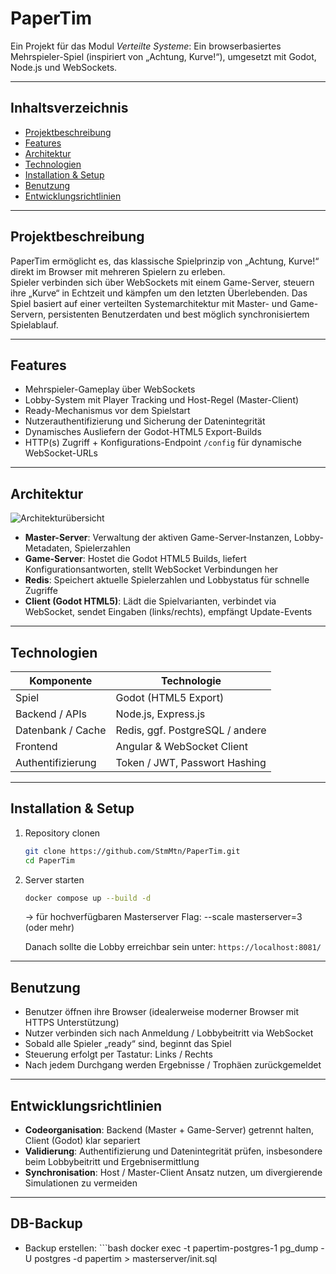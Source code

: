 # PaperTim

Ein Projekt für das Modul *Verteilte Systeme*: Ein browserbasiertes Mehrspieler-Spiel (inspiriert von „Achtung, Kurve!“), umgesetzt mit Godot, Node.js und WebSockets.

---

## Inhaltsverzeichnis

- [Projektbeschreibung](#projektbeschreibung)  
- [Features](#features)  
- [Architektur](#architektur)  
- [Technologien](#technologien)  
- [Installation & Setup](#installation--setup)  
- [Benutzung](#benutzung)  
- [Entwicklungsrichtlinien](#entwicklungsrichtlinien)   

---

## Projektbeschreibung

PaperTim ermöglicht es, das klassische Spielprinzip von „Achtung, Kurve!“ direkt im Browser mit mehreren Spielern zu erleben.  
Spieler verbinden sich über WebSockets mit einem Game-Server, steuern ihre „Kurve“ in Echtzeit und kämpfen um den letzten Überlebenden. Das Spiel basiert auf einer verteilten Systemarchitektur mit Master- und Game-Servern, persistenten Benutzerdaten und best möglich synchronisiertem Spielablauf.

---

## Features

- Mehrspieler-Gameplay über WebSockets  
- Lobby-System mit Player Tracking und Host-Regel (Master-Client)  
- Ready-Mechanismus vor dem Spielstart  
- Nutzerauthentifizierung und Sicherung der Datenintegrität  
- Dynamisches Ausliefern der Godot-HTML5 Export-Builds  
- HTTP(s) Zugriff + Konfigurations-Endpoint `/config` für dynamische WebSocket-URLs  

---

## Architektur
![Architekturübersicht](https://raw.githubusercontent.com/StmMtn/PaperTim/main/Documentation/ProjektSe/images/content.png)


- **Master-Server**: Verwaltung der aktiven Game-Server‐Instanzen, Lobby-Metadaten, Spielerzahlen  
- **Game-Server**: Hostet die Godot HTML5 Builds, liefert Konfigurationsantworten, stellt WebSocket Verbindungen her  
- **Redis**: Speichert aktuelle Spielerzahlen und Lobbystatus für schnelle Zugriffe  
- **Client (Godot HTML5)**: Lädt die Spielvarianten, verbindet via WebSocket, sendet Eingaben (links/rechts), empfängt Update-Events  

---

## Technologien

| Komponente         | Technologie                         |
|--------------------|-------------------------------------|
| Spiel              | Godot (HTML5 Export)                |
| Backend / APIs     | Node.js, Express.js                 |
| Datenbank / Cache  | Redis, ggf. PostgreSQL / andere     |
| Frontend           | Angular & WebSocket Client          |
| Authentifizierung  | Token / JWT, Passwort Hashing       |

---

## Installation & Setup

1. Repository clonen  
   ```bash
   git clone https://github.com/StmMtn/PaperTim.git
   cd PaperTim
   ```

2. Server starten 
   ```bash
   docker compose up --build -d
   ```
   -> für hochverfügbaren Masterserver Flag: --scale masterserver=3 (oder mehr)
   
   Danach sollte die Lobby erreichbar sein unter: `https://localhost:8081/`
---

## Benutzung

- Benutzer öffnen ihre Browser (idealerweise moderner Browser mit HTTPS Unterstützung)  
- Nutzer verbinden sich nach Anmeldung / Lobbybeitritt via WebSocket  
- Sobald alle Spieler „ready“ sind, beginnt das Spiel  
- Steuerung erfolgt per Tastatur: Links / Rechts  
- Nach jedem Durchgang werden Ergebnisse / Trophäen zurückgemeldet  

---

## Entwicklungsrichtlinien

- **Codeorganisation**: Backend (Master + Game-Server) getrennt halten, Client (Godot) klar separiert  
- **Validierung**: Authentifizierung und Datenintegrität prüfen, insbesondere beim Lobbybeitritt und Ergebnisermittlung  
- **Synchronisation**: Host / Master-Client Ansatz nutzen, um divergierende Simulationen zu vermeiden  

---

## DB-Backup
- Backup erstellen: ```bash 
docker exec -t papertim-postgres-1 pg_dump -U postgres -d papertim > masterserver/init.sql  
```


